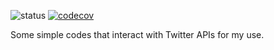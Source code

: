 ![status](https://github.com/tbotaq/twitter-rb/workflows/Ruby/badge.svg)
[![codecov](https://codecov.io/gh/tbotaq/twitter-snippets-rb/branch/main/graph/badge.svg?token=8Gj5evc0pg)](https://codecov.io/gh/tbotaq/twitter-snippets-rb)

Some simple codes that interact with Twitter APIs for my use.
